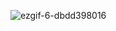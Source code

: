 ![ezgif-6-dbdd398016](https://github.com/user-attachments/assets/3ddbe2b0-ee25-4caf-b37c-a8e3f246f49e)
